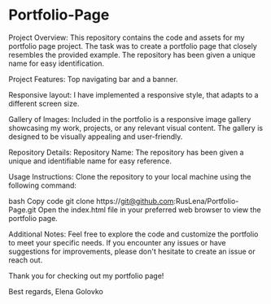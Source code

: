 # Portfolio-Page 
Project Overview:
This repository contains the code and assets for my portfolio page project. The task was to create a portfolio page that closely resembles the provided example. The repository has been given a unique name for easy identification.

Project Features:
Top navigating bar and a banner.

Responsive layout:
I have implemented a responsive style, that adapts to a different screen size.

Gallery of Images:
Included in the portfolio is a responsive image gallery showcasing my work, projects, or any relevant visual content. The gallery is designed to be visually appealing and user-friendly.

Repository Details:
Repository Name:
The repository has been given a unique and identifiable name for easy reference.

Usage Instructions:
Clone the repository to your local machine using the following command:

bash
Copy code
git clone https://git@github.com:RusLena/Portfolio-Page.git
Open the index.html file in your preferred web browser to view the portfolio page.

Additional Notes:
Feel free to explore the code and customize the portfolio to meet your specific needs. If you encounter any issues or have suggestions for improvements, please don't hesitate to create an issue or reach out.

Thank you for checking out my portfolio page!

Best regards,
Elena Golovko
